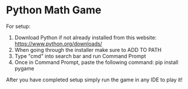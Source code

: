 ﻿# Python Math Game
For setup:
1. Download Python if not already installed from this website: https://www.python.org/downloads/
2. When going through the installer make sure to ADD TO PATH
3. Type "cmd" into search bar and run Command Prompt
4. Once in Command Prompt, paste the following command: pip install pygame

After you have completed setup simply run the game in any IDE to play it!
